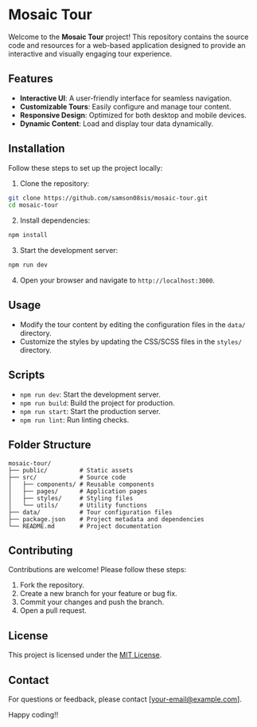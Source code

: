 # Mosaic Tour

Welcome to the **Mosaic Tour** project! This repository contains the source code and resources for a web-based application designed to provide an interactive and visually engaging tour experience.

## Features

- **Interactive UI**: A user-friendly interface for seamless navigation.
- **Customizable Tours**: Easily configure and manage tour content.
- **Responsive Design**: Optimized for both desktop and mobile devices.
- **Dynamic Content**: Load and display tour data dynamically.

## Installation

Follow these steps to set up the project locally:

1. Clone the repository:

```bash
git clone https://github.com/samson08sis/mosaic-tour.git
cd mosaic-tour
```

2. Install dependencies:

```bash
npm install
```

3. Start the development server:

```bash
npm run dev
```

4. Open your browser and navigate to `http://localhost:3000`.

## Usage

- Modify the tour content by editing the configuration files in the `data/` directory.
- Customize the styles by updating the CSS/SCSS files in the `styles/` directory.

## Scripts

- `npm run dev`: Start the development server.
- `npm run build`: Build the project for production.
- `npm run start`: Start the production server.
- `npm run lint`: Run linting checks.

## Folder Structure

```
mosaic-tour/
├── public/         # Static assets
├── src/            # Source code
│   ├── components/ # Reusable components
│   ├── pages/      # Application pages
│   ├── styles/     # Styling files
│   └── utils/      # Utility functions
├── data/           # Tour configuration files
├── package.json    # Project metadata and dependencies
└── README.md       # Project documentation
```

## Contributing

Contributions are welcome! Please follow these steps:

1. Fork the repository.
2. Create a new branch for your feature or bug fix.
3. Commit your changes and push the branch.
4. Open a pull request.

## License

This project is licensed under the [MIT License](LICENSE).

## Contact

For questions or feedback, please contact [your-email@example.com].

Happy coding!!
